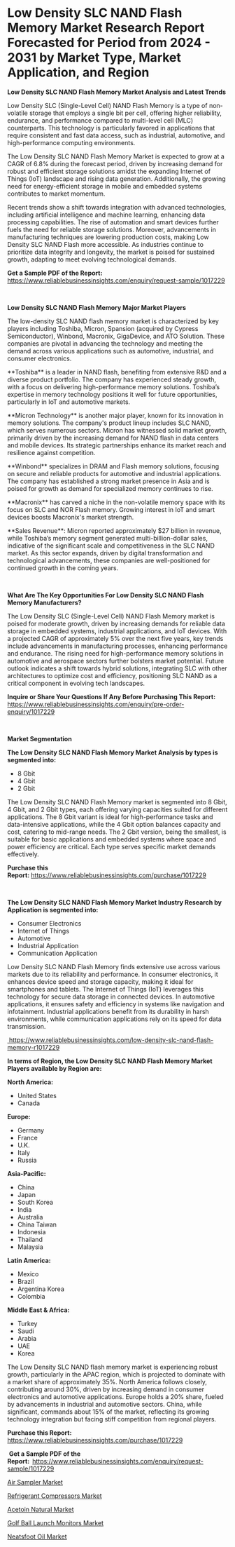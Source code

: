<p><h1>Low Density SLC NAND Flash Memory Market Research Report Forecasted for Period from 2024 -  2031 by Market Type, Market Application, and Region</h1></p><p><strong>Low Density SLC NAND Flash Memory Market Analysis and Latest Trends</strong></p>
<p><p>Low Density SLC (Single-Level Cell) NAND Flash Memory is a type of non-volatile storage that employs a single bit per cell, offering higher reliability, endurance, and performance compared to multi-level cell (MLC) counterparts. This technology is particularly favored in applications that require consistent and fast data access, such as industrial, automotive, and high-performance computing environments.</p><p>The Low Density SLC NAND Flash Memory Market is expected to grow at a CAGR of 6.8% during the forecast period, driven by increasing demand for robust and efficient storage solutions amidst the expanding Internet of Things (IoT) landscape and rising data generation. Additionally, the growing need for energy-efficient storage in mobile and embedded systems contributes to market momentum.</p><p>Recent trends show a shift towards integration with advanced technologies, including artificial intelligence and machine learning, enhancing data processing capabilities. The rise of automation and smart devices further fuels the need for reliable storage solutions. Moreover, advancements in manufacturing techniques are lowering production costs, making Low Density SLC NAND Flash more accessible. As industries continue to prioritize data integrity and longevity, the market is poised for sustained growth, adapting to meet evolving technological demands.</p></p>
<p><strong>Get a Sample PDF of the Report:&nbsp;</strong> <a href="https://www.reliablebusinessinsights.com/enquiry/request-sample/1017229">https://www.reliablebusinessinsights.com/enquiry/request-sample/1017229</a></p>
<p>&nbsp;</p>
<p><strong>Low Density SLC NAND Flash Memory Major Market Players</strong></p>
<p><p>The low-density SLC NAND flash memory market is characterized by key players including Toshiba, Micron, Spansion (acquired by Cypress Semiconductor), Winbond, Macronix, GigaDevice, and ATO Solution. These companies are pivotal in advancing the technology and meeting the demand across various applications such as automotive, industrial, and consumer electronics.</p><p>**Toshiba** is a leader in NAND flash, benefiting from extensive R&D and a diverse product portfolio. The company has experienced steady growth, with a focus on delivering high-performance memory solutions. Toshiba’s expertise in memory technology positions it well for future opportunities, particularly in IoT and automotive markets.</p><p>**Micron Technology** is another major player, known for its innovation in memory solutions. The company's product lineup includes SLC NAND, which serves numerous sectors. Micron has witnessed solid market growth, primarily driven by the increasing demand for NAND flash in data centers and mobile devices. Its strategic partnerships enhance its market reach and resilience against competition.</p><p>**Winbond** specializes in DRAM and Flash memory solutions, focusing on secure and reliable products for automotive and industrial applications. The company has established a strong market presence in Asia and is poised for growth as demand for specialized memory continues to rise.</p><p>**Macronix** has carved a niche in the non-volatile memory space with its focus on SLC and NOR Flash memory. Growing interest in IoT and smart devices boosts Macronix's market strength.</p><p>**Sales Revenue**: Micron reported approximately $27 billion in revenue, while Toshiba’s memory segment generated multi-billion-dollar sales, indicative of the significant scale and competitiveness in the SLC NAND market. As this sector expands, driven by digital transformation and technological advancements, these companies are well-positioned for continued growth in the coming years.</p></p>
<p>&nbsp;</p>
<p><strong>What Are The Key Opportunities For Low Density SLC NAND Flash Memory Manufacturers?</strong></p>
<p><p>The Low Density SLC (Single-Level Cell) NAND Flash Memory market is poised for moderate growth, driven by increasing demands for reliable data storage in embedded systems, industrial applications, and IoT devices. With a projected CAGR of approximately 5% over the next five years, key trends include advancements in manufacturing processes, enhancing performance and endurance. The rising need for high-performance memory solutions in automotive and aerospace sectors further bolsters market potential. Future outlook indicates a shift towards hybrid solutions, integrating SLC with other architectures to optimize cost and efficiency, positioning SLC NAND as a critical component in evolving tech landscapes.</p></p>
<p><strong>Inquire or Share Your Questions If Any Before Purchasing This Report:</strong> <a href="https://www.reliablebusinessinsights.com/enquiry/pre-order-enquiry/1017229">https://www.reliablebusinessinsights.com/enquiry/pre-order-enquiry/1017229</a></p>
<p>&nbsp;</p>
<p><strong>Market Segmentation</strong></p>
<p><strong>The Low Density SLC NAND Flash Memory Market Analysis by types is segmented into:</strong></p>
<p><ul><li>8 Gbit</li><li>4 Gbit</li><li>2 Gbit</li></ul></p>
<p><p>The Low Density SLC NAND Flash Memory market is segmented into 8 Gbit, 4 Gbit, and 2 Gbit types, each offering varying capacities suited for different applications. The 8 Gbit variant is ideal for high-performance tasks and data-intensive applications, while the 4 Gbit option balances capacity and cost, catering to mid-range needs. The 2 Gbit version, being the smallest, is suitable for basic applications and embedded systems where space and power efficiency are critical. Each type serves specific market demands effectively.</p></p>
<p><strong>Purchase this Report:&nbsp;</strong><a href="https://www.reliablebusinessinsights.com/purchase/1017229">https://www.reliablebusinessinsights.com/purchase/1017229</a></p>
<p>&nbsp;</p>
<p><strong>The Low Density SLC NAND Flash Memory Market Industry Research by Application is segmented into:</strong></p>
<p><ul><li>Consumer Electronics</li><li>Internet of Things</li><li>Automotive</li><li>Industrial Application</li><li>Communication Application</li></ul></p>
<p><p>Low Density SLC NAND Flash Memory finds extensive use across various markets due to its reliability and performance. In consumer electronics, it enhances device speed and storage capacity, making it ideal for smartphones and tablets. The Internet of Things (IoT) leverages this technology for secure data storage in connected devices. In automotive applications, it ensures safety and efficiency in systems like navigation and infotainment. Industrial applications benefit from its durability in harsh environments, while communication applications rely on its speed for data transmission.</p></p>
<p><a href="https://www.reliablebusinessinsights.com/low-density-slc-nand-flash-memory-r1017229">&nbsp;https://www.reliablebusinessinsights.com/low-density-slc-nand-flash-memory-r1017229</a></p>
<p><strong>In terms of Region, the Low Density SLC NAND Flash Memory Market Players available by Region are:</strong></p>
<p>
    <p> <strong> North America: </strong>
        <ul>
            <li>United States</li>
            <li>Canada</li>
        </ul>
        </p> 
    <p> <strong> Europe: </strong>
        <ul>
            <li>Germany</li>
            <li>France</li>
            <li>U.K.</li>
            <li>Italy</li>
            <li>Russia</li>
        </ul>
        </p> 
    <p> <strong> Asia-Pacific: </strong>
        <ul>
            <li>China</li>
            <li>Japan</li>
            <li>South Korea</li>
            <li>India</li>
            <li>Australia</li>
            <li>China Taiwan</li>
            <li>Indonesia</li>
            <li>Thailand</li>
            <li>Malaysia</li>
        </ul>
        </p> 
    <p> <strong> Latin America: </strong>
        <ul>
            <li>Mexico</li>
            <li>Brazil</li>
            <li>Argentina Korea</li>
            <li>Colombia</li>
        </ul>
        </p> 
    <p> <strong> Middle East & Africa: </strong>
        <ul>
            <li>Turkey</li>
            <li>Saudi</li>
            <li>Arabia</li>
            <li>UAE</li>
            <li>Korea</li>
        </ul>
    </p>
    </p>
<p><p>The Low Density SLC NAND flash memory market is experiencing robust growth, particularly in the APAC region, which is projected to dominate with a market share of approximately 35%. North America follows closely, contributing around 30%, driven by increasing demand in consumer electronics and automotive applications. Europe holds a 20% share, fueled by advancements in industrial and automotive sectors. China, while significant, commands about 15% of the market, reflecting its growing technology integration but facing stiff competition from regional players.</p></p>
<p><strong>Purchase this Report: </strong><a href="https://www.reliablebusinessinsights.com/purchase/1017229">https://www.reliablebusinessinsights.com/purchase/1017229</a></p>
<p>&nbsp;<strong>Get a Sample PDF of the Report:&nbsp;&nbsp;</strong><a href="https://www.reliablebusinessinsights.com/enquiry/request-sample/1017229">https://www.reliablebusinessinsights.com/enquiry/request-sample/1017229</a></p>
<p><strong></strong></p>
<p><p><a href="https://medium.com/@charityrice64/the-air-sampler-market-has-experienced-impressive-growth-in-recent-years-expanding-its-market-da7ccfda6e3d">Air Sampler Market</a></p><p><a href="https://github.com/wwwkeltoum/Market-Research-Report-List-5/blob/main/refrigerant-compressors-market.md">Refrigerant Compressors Market</a></p><p><a href="https://issuu.com/reportprime-2/docs/acetoin-natural-market-size-2030.pp_3421c111c1c7ac">Acetoin Natural Market</a></p><p><a href="https://issuu.com/reportprime-2/docs/golf-ball-launch-monitors-market-si_16a3fa594627b4">Golf Ball Launch Monitors Market</a></p><p><a href="https://www.linkedin.com/pulse/what-emerging-market-trends-neatsfoot-oil-detailed-overview-nqide?trackingId=APY6QjNcTH%2BulOOqSe4QUg%3D%3D">Neatsfoot Oil Market</a></p></p>